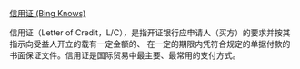 ﻿[信用证 (Bing Knows)](http://www.bing.com/knows/search?q=%e4%bf%a1%e7%94%a8%e8%af%81&mkt=zh-cn&FORM=BKACAI)

信用证（Letter of Credit，L/C），是指开证银行应申请人（买方）的要求并按其指示向受益人开立的载有一定金额的、
在一定的期限内凭符合规定的单据付款的书面保证文件。信用证是国际贸易中最主要、最常用的支付方式。

